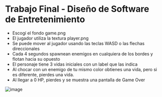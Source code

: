 # Trabajo Final - Diseño de Software de Entretenimiento

* Escogí el fondo game.png
* El jugador utiliza la textura player.png
* Se puede mover al jugador usando las teclas WASD o las flechas direccionales
* Cada 4 segundos spawnean enemigos en cualquiera de los bordes y flotan hacia su opuesto
* El personaje tiene 3 vidas iniciales con un label que las indica
* Al chocar con un enemigo de tu mismo color obtienes una vida, pero si es diferente, pierdes una vida.
* Al llegar a 0 HP, pierdes y se muestra una pantalla de Game Over

![image](https://github.com/user-attachments/assets/69aaa690-da37-4d39-968a-22a11d5d82fa)

